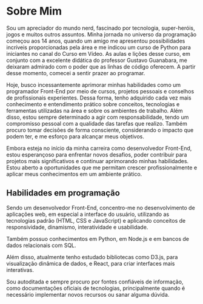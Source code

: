 # Sobre Mim

Sou um apreciador do mundo nerd, fascinado por tecnologia, super-heróis, jogos e muitos outros assuntos. Minha jornada no universo da programação começou aos 14 anos, quando um amigo me apresentou possibilidades incríveis proporcionadas pela área e me indicou um curso de Python para iniciantes no canal do Curso em Vídeo. As aulas e lições desse curso, em conjunto com a excelente didática do professor Gustavo Guanabara, me deixaram admirado com o poder que as linhas de código oferecem. A partir desse momento, comecei a sentir prazer ao programar.

Hoje, busco incessantemente aprimorar minhas habilidades como um programador Front-End por meio de cursos, projetos pessoais e conselhos de profissionais experientes. Dessa forma, tenho adquirido cada vez mais conhecimento e entendimento prático sobre conceitos, tecnologias e ferramentas utilizadas na área e sobre os ambientes de trabalho. Além disso, estou sempre determinado a agir com responsabilidade, tendo um compromisso pessoal com a qualidade das tarefas que realizo. Também procuro tomar decisões de forma consciente, considerando o impacto que podem ter, e me esforço para alcançar meus objetivos.

Embora esteja no início da minha carreira como desenvolvedor Front-End, estou esperançoso para enfrentar novos desafios, poder contribuir para projetos mais significativos e continuar aprimorando minhas habilidades. Estou aberto a oportunidades que me permitam crescer profissionalmente e aplicar meus conhecimentos em um ambiente prático.

## Habilidades em programação

Sendo um desenvolvedor Front-End, concentro-me no desenvolvimento de aplicações web, em especial a interface do usuário, utilizando as tecnologias padrão (HTML, CSS e JavaScript) e aplicando conceitos de responsividade, dinamismo, interatividade e usabilidade.

Também possuo conhecimentos em Python, em Node.js e em bancos de dados relacionais com SQL.

Além disso, atualmente tenho estudado bibliotecas como D3.js, para visualização dinâmica de dados, e React, para criar interfaces mais interativas.

Sou autoditada e sempre procuro por fontes confiáveis de informação, como documentações oficiais de tecnologias, principalmente quando é necessário implementar novos recursos ou sanar alguma dúvida.
